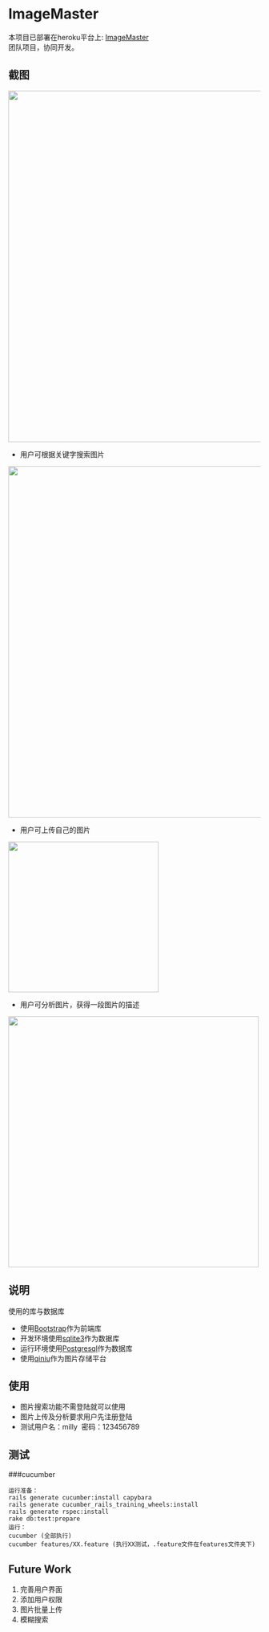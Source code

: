 # ImageMaster

本项目已部署在heroku平台上: [ImageMaster](https://agile-image-master.herokuapp.com/)
<br>团队项目，协同开发。


## 截图


<img src="/screenshots/01-home-page.png" width="700">  

* 用户可根据关键字搜索图片

<img src="/screenshots/10-search.png" width="700">

* 用户可上传自己的图片

<img src="/screenshots/07-upload.png" width="300"> 

* 用户可分析图片，获得一段图片的描述

<img src="/screenshots/09-result.png" width="500"> 

## 说明

使用的库与数据库

* 使用[Bootstrap](http://getbootstrap.com/)作为前端库
* 开发环境使用[sqlite3](https://www.sqlite.org/)作为数据库
* 运行环境使用[Postgresql](http://postgresapp.com/)作为数据库
* 使用[qiniu](http://www.qiniu.com/)作为图片存储平台

## 使用

* 图片搜索功能不需登陆就可以使用
* 图片上传及分析要求用户先注册登陆
* 测试用户名：milly  密码：123456789

## 测试

###cucumber
```
运行准备：
rails generate cucumber:install capybara
rails generate cucumber_rails_training_wheels:install
rails generate rspec:install
rake db:test:prepare
运行：
cucumber (全部执行)
cucumber features/XX.feature (执行XX测试，.feature文件在features文件夹下)
```
## Future Work

1. 完善用户界面
2. 添加用户权限
3. 图片批量上传
4. 模糊搜索
